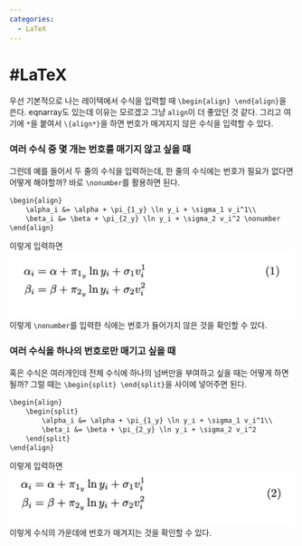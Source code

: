 ```yaml
---
categories:
  - LaTeX
---
```


# #LaTeX

우선 기본적으로 나는 레이텍에서 수식을 입력할 때 `\begin{align} \end{align}`을 쓴다. eqnarray도 있는데 이유는 모르겠고 그냥 `align`이 더 좋았던 것 같다. 그리고 여기에 `*`을 붙여서 `\{align*}`을 하면 번호가 매겨지지 않은 수식을 입력할 수 있다.


### 여러 수식 중 몇 개는 번호를 매기지 않고 싶을 때
그런데 예를 들어서 두 줄의 수식을 입력하는데, 한 줄의 수식에는 번호가 필요가 없다면 어떻게 해야할까? 바로 `\nonumber`를 활용하면 된다.

```
\begin{align}
    \alpha_i &= \alpha + \pi_{1_y} \ln y_i + \sigma_1 v_i^1\\
    \beta_i &= \beta + \pi_{2_y} \ln y_i + \sigma_2 v_i^2 \nonumber
\end{align}
```

이렇게 입력하면
![enter image description here](https://raw.githubusercontent.com/arrow-economist/imageslibrary/main/SCR-20240211-djdo.png)
이렇게 `\nonumber`를 입력한 식에는 번호가 들어가지 않은 것을 확인할 수 있다.

### 여러 수식을 하나의 번호로만 매기고 싶을 때
혹은 수식은 여러개인데 전체 수식에 하나의 넘버만을 부여하고 싶을 때는 어떻게 하면 될까? 그럴 때는 `\begin{split} \end{split}`을 사이에 넣어주면 된다.

```
\begin{align}
	\begin{split}
	    \alpha_i &= \alpha + \pi_{1_y} \ln y_i + \sigma_1 v_i^1\\
	    \beta_i &= \beta + \pi_{2_y} \ln y_i + \sigma_2 v_i^2
    \end{split}
\end{align}
```

이렇게 입력하면
![enter image description here](https://raw.githubusercontent.com/arrow-economist/imageslibrary/main/SCR-20240211-dkpg.png)
이렇게 수식의 가운데에 번호가 매겨지는 것을 확인할 수 있다.
<!--stackedit_data:
eyJoaXN0b3J5IjpbLTIwMjQyNzg2M119
-->